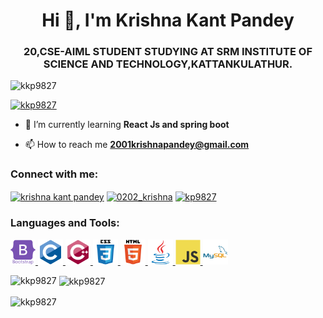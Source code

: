 <h1 align="center">Hi 👋, I'm Krishna Kant Pandey</h1>
<h3 align="center">20,CSE-AIML STUDENT STUDYING AT SRM INSTITUTE OF SCIENCE AND TECHNOLOGY,KATTANKULATHUR.</h3>

<p align="left"> <img src="https://komarev.com/ghpvc/?username=kkp9827&label=Profile%20views&color=0e75b6&style=flat" alt="kkp9827" /> </p>

<p align="left"> <a href="https://github.com/ryo-ma/github-profile-trophy"><img src="https://github-profile-trophy.vercel.app/?username=kkp9827" alt="kkp9827" /></a> </p>

- 🌱 I’m currently learning **React Js and spring boot**

- 📫 How to reach me **2001krishnapandey@gmail.com**

<h3 align="left">Connect with me:</h3>
<p align="left">
<a href="https://linkedin.com/in/krishna kant pandey" target="blank"><img align="center" src="https://raw.githubusercontent.com/rahuldkjain/github-profile-readme-generator/master/src/images/icons/Social/linked-in-alt.svg" alt="krishna kant pandey" height="30" width="40" /></a>
<a href="https://instagram.com/0202_krishna" target="blank"><img align="center" src="https://raw.githubusercontent.com/rahuldkjain/github-profile-readme-generator/master/src/images/icons/Social/instagram.svg" alt="0202_krishna" height="30" width="40" /></a>
<a href="https://www.hackerrank.com/kp9827" target="blank"><img align="center" src="https://raw.githubusercontent.com/rahuldkjain/github-profile-readme-generator/master/src/images/icons/Social/hackerrank.svg" alt="kp9827" height="30" width="40" /></a>
</p>

<h3 align="left">Languages and Tools:</h3>
<p align="left"> <a href="https://getbootstrap.com" target="_blank" rel="noreferrer"> <img src="https://raw.githubusercontent.com/devicons/devicon/master/icons/bootstrap/bootstrap-plain-wordmark.svg" alt="bootstrap" width="40" height="40"/> </a> <a href="https://www.cprogramming.com/" target="_blank" rel="noreferrer"> <img src="https://raw.githubusercontent.com/devicons/devicon/master/icons/c/c-original.svg" alt="c" width="40" height="40"/> </a> <a href="https://www.w3schools.com/cpp/" target="_blank" rel="noreferrer"> <img src="https://raw.githubusercontent.com/devicons/devicon/master/icons/cplusplus/cplusplus-original.svg" alt="cplusplus" width="40" height="40"/> </a> <a href="https://www.w3schools.com/css/" target="_blank" rel="noreferrer"> <img src="https://raw.githubusercontent.com/devicons/devicon/master/icons/css3/css3-original-wordmark.svg" alt="css3" width="40" height="40"/> </a> <a href="https://www.w3.org/html/" target="_blank" rel="noreferrer"> <img src="https://raw.githubusercontent.com/devicons/devicon/master/icons/html5/html5-original-wordmark.svg" alt="html5" width="40" height="40"/> </a> <a href="https://www.java.com" target="_blank" rel="noreferrer"> <img src="https://raw.githubusercontent.com/devicons/devicon/master/icons/java/java-original.svg" alt="java" width="40" height="40"/> </a> <a href="https://developer.mozilla.org/en-US/docs/Web/JavaScript" target="_blank" rel="noreferrer"> <img src="https://raw.githubusercontent.com/devicons/devicon/master/icons/javascript/javascript-original.svg" alt="javascript" width="40" height="40"/> </a> <a href="https://www.mysql.com/" target="_blank" rel="noreferrer"> <img src="https://raw.githubusercontent.com/devicons/devicon/master/icons/mysql/mysql-original-wordmark.svg" alt="mysql" width="40" height="40"/> </a> </p>

<p><img align="left" src="https://github-readme-stats.vercel.app/api/top-langs?username=kkp9827&show_icons=true&locale=en&layout=compact" alt="kkp9827" /></p>

<p>&nbsp;<img align="center" src="https://github-readme-stats.vercel.app/api?username=kkp9827&show_icons=true&locale=en" alt="kkp9827" /></p>

<p><img align="center" src="https://github-readme-streak-stats.herokuapp.com/?user=kkp9827&" alt="kkp9827" /></p>
